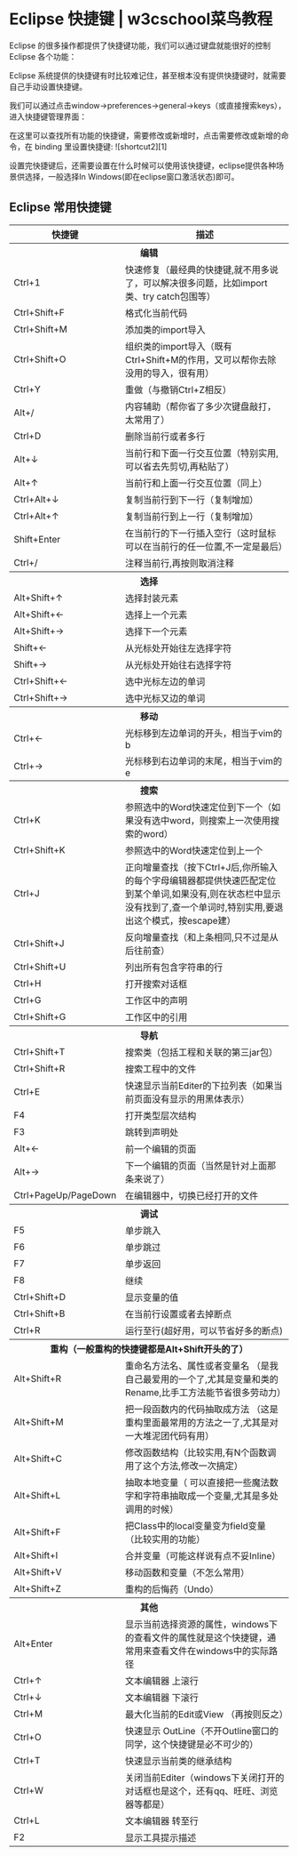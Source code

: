 # Eclipse 快捷键 | w3cschool菜鸟教程

Eclipse 的很多操作都提供了快捷键功能，我们可以通过键盘就能很好的控制 Eclipse 各个功能：

Eclipse 系统提供的快捷键有时比较难记住，甚至根本没有提供快捷键时，就需要自己手动设置快捷键。

我们可以通过点击window->preferences->general->keys（或直接搜索keys），进入快捷键管理界面：

在这里可以查找所有功能的快捷键，需要修改或新增时，点击需要修改或新增的命令，在 binding 里设置快捷键: ![shortcut2][1]

设置完快捷键后，还需要设置在什么时候可以使用该快捷键，eclipse提供各种场景供选择，一般选择In Windows(即在eclipse窗口激活状态)即可。

<h2>Eclipse 常用快捷键</h2> <table > <tr> <th>快捷键</th><th>描述</th></tr> <tr><th colspan="2"> 编辑</th></tr> <tr><td> Ctrl+1 </td><td>快速修复（最经典的快捷键,就不用多说了，可以解决很多问题，比如import类、try catch包围等）</td></tr><tr><td> Ctrl+Shift+F </td><td> 格式化当前代码</td></tr><tr><td> Ctrl+Shift+M </td><td> 添加类的import导入</td></tr><tr><td> Ctrl+Shift+O </td><td> 组织类的import导入（既有Ctrl+Shift+M的作用，又可以帮你去除没用的导入，很有用）</td></tr><tr><td> Ctrl+Y </td><td> 重做（与撤销Ctrl+Z相反）</td></tr><tr><td> Alt+/ </td><td> 内容辅助（帮你省了多少次键盘敲打，太常用了）</td></tr><tr><td> Ctrl+D </td><td> 删除当前行或者多行</td></tr><tr><td> Alt+↓ </td><td> 当前行和下面一行交互位置（特别实用,可以省去先剪切,再粘贴了）</td></tr><tr><td> Alt+↑ </td><td>当前行和上面一行交互位置（同上）</td></tr><tr><td> Ctrl+Alt+↓ </td><td>复制当前行到下一行（复制增加）</td></tr><tr><td> Ctrl+Alt+↑ </td><td>复制当前行到上一行（复制增加）</td></tr><tr><td> Shift+Enter </td><td>在当前行的下一行插入空行（这时鼠标可以在当前行的任一位置,不一定是最后）</td></tr><tr><td> Ctrl+/ </td><td>注释当前行,再按则取消注释</td></tr> <tr><th colspan="2">选择</th></tr><tr><td> Alt+Shift+↑ </td><td>选择封装元素</td></tr><tr><td> Alt+Shift+← </td><td>选择上一个元素</td></tr><tr><td> Alt+Shift+→ </td><td>选择下一个元素</td></tr><tr><td> Shift+← </td><td>从光标处开始往左选择字符</td></tr><tr><td> Shift+→ </td><td>从光标处开始往右选择字符</td></tr><tr><td> Ctrl+Shift+← </td><td>选中光标左边的单词</td></tr><tr><td> Ctrl+Shift+→ </td><td>选中光标又边的单词</td></tr> <tr><th colspan="2">移动</th></tr><tr><td> Ctrl+← </td><td>光标移到左边单词的开头，相当于vim的b</td></tr><tr><td> Ctrl+→ </td><td>光标移到右边单词的末尾，相当于vim的e</td></tr> <tr><th colspan="2">搜索</th></tr><tr><td> Ctrl+K </td><td>参照选中的Word快速定位到下一个（如果没有选中word，则搜索上一次使用搜索的word）</td></tr><tr><td> Ctrl+Shift+K </td><td>参照选中的Word快速定位到上一个</td></tr><tr><td> Ctrl+J </td><td>正向增量查找（按下Ctrl+J后,你所输入的每个字母编辑器都提供快速匹配定位到某个单词,如果没有,则在状态栏中显示没有找到了,查一个单词时,特别实用,要退出这个模式，按escape建）</td></tr><tr><td> Ctrl+Shift+J </td><td>反向增量查找（和上条相同,只不过是从后往前查）</td></tr><tr><td> Ctrl+Shift+U </td><td>列出所有包含字符串的行</td></tr><tr><td> Ctrl+H </td><td>打开搜索对话框</td></tr><tr><td> Ctrl+G </td><td>工作区中的声明</td></tr><tr><td> Ctrl+Shift+G </td><td>工作区中的引用</td></tr> <tr><th colspan="2">导航</th></tr><tr><td> Ctrl+Shift+T </td><td>搜索类（包括工程和关联的第三jar包）</td></tr><tr><td> Ctrl+Shift+R </td><td>搜索工程中的文件</td></tr><tr><td> Ctrl+E </td><td>快速显示当前Editer的下拉列表（如果当前页面没有显示的用黑体表示）</td></tr><tr><td> F4</td><td> 打开类型层次结构</td></tr><tr><td> F3</td><td>跳转到声明处</td></tr><tr><td> Alt+← </td><td>前一个编辑的页面</td></tr><tr><td> Alt+→ </td><td>下一个编辑的页面（当然是针对上面那条来说了）</td></tr><tr><td> Ctrl+PageUp/PageDown </td><td>在编辑器中，切换已经打开的文件</td></tr> <tr><th colspan="2">调试</th></tr><tr><td> F5 </td><td>单步跳入</td></tr><tr><td> F6 </td><td>单步跳过</td></tr><tr><td> F7 </td><td>单步返回</td></tr><tr><td> F8 </td><td>继续</td></tr><tr><td> Ctrl+Shift+D </td><td>显示变量的值</td></tr><tr><td> Ctrl+Shift+B </td><td>在当前行设置或者去掉断点</td></tr><tr><td> Ctrl+R </td><td>运行至行(超好用，可以节省好多的断点)</td></tr> <tr><th colspan="2">重构（一般重构的快捷键都是Alt+Shift开头的了）</th></tr><tr><td> Alt+Shift+R </td><td>重命名方法名、属性或者变量名 （是我自己最爱用的一个了,尤其是变量和类的Rename,比手工方法能节省很多劳动力）</td></tr><tr><td> Alt+Shift+M </td><td>把一段函数内的代码抽取成方法 （这是重构里面最常用的方法之一了,尤其是对一大堆泥团代码有用）</td></tr><tr><td> Alt+Shift+C </td><td>修改函数结构（比较实用,有N个函数调用了这个方法,修改一次搞定）</td></tr><tr><td> Alt+Shift+L </td><td>抽取本地变量（ 可以直接把一些魔法数字和字符串抽取成一个变量,尤其是多处调用的时候）</td></tr><tr><td> Alt+Shift+F</td><td> 把Class中的local变量变为field变量 （比较实用的功能）</td></tr><tr><td> Alt+Shift+I </td><td>合并变量（可能这样说有点不妥Inline）</td></tr><tr><td> Alt+Shift+V </td><td>移动函数和变量（不怎么常用）</td></tr><tr><td> Alt+Shift+Z </td><td>重构的后悔药（Undo）</td></tr> <tr><th colspan="2">其他</th></tr><tr><td> Alt+Enter </td><td>显示当前选择资源的属性，windows下的查看文件的属性就是这个快捷键，通常用来查看文件在windows中的实际路径</td></tr><tr><td> Ctrl+↑ </td><td>文本编辑器 上滚行</td></tr><tr><td> Ctrl+↓ </td><td>文本编辑器 下滚行</td></tr><tr><td> Ctrl+M </td><td>最大化当前的Edit或View （再按则反之）</td></tr><tr><td> Ctrl+O</td><td> 快速显示 OutLine（不开Outline窗口的同学，这个快捷键是必不可少的）</td></tr><tr><td> Ctrl+T </td><td>快速显示当前类的继承结构</td></tr><tr><td> Ctrl+W </td><td>关闭当前Editer（windows下关闭打开的对话框也是这个，还有qq、旺旺、浏览器等都是）</td></tr><tr><td> Ctrl+L </td><td>文本编辑器 转至行</td></tr><tr><td> F2 </td><td>显示工具提示描述</td></tr></table> </p>